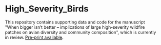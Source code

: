 # High_Severity_Birds

This repository contains supporting data and code for the manuscript "When bigger isn’t better – implications of large high-severity wildfire patches on avian diversity and community composition", which is currently in review. [Pre-print available](https://ecoevorxiv.org/ay94q/).  
